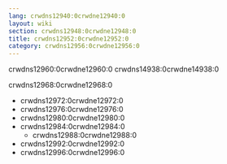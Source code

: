 ```yaml
---
lang: crwdns12940:0crwdne12940:0
layout: wiki
section: crwdns12948:0crwdne12948:0
title: crwdns12952:0crwdne12952:0
category: crwdns12956:0crwdne12956:0
---
```


crwdns12960:0crwdne12960:0 crwdns14938:0crwdne14938:0

crwdns12968:0crwdne12968:0
- crwdns12972:0crwdne12972:0
- crwdns12976:0crwdne12976:0
- crwdns12980:0crwdne12980:0
- crwdns12984:0crwdne12984:0
  - crwdns12988:0crwdne12988:0
- crwdns12992:0crwdne12992:0
- crwdns12996:0crwdne12996:0
